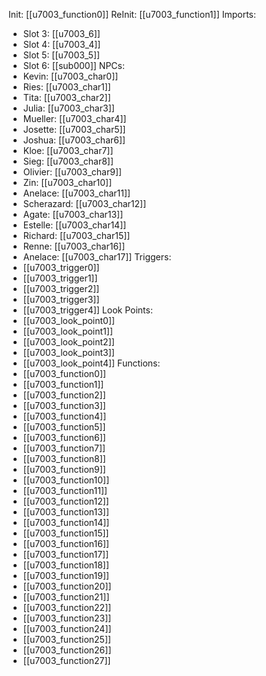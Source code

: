 Init: [[u7003_function0]]
ReInit: [[u7003_function1]]
Imports:
- Slot 3: [[u7003_6]]
- Slot 4: [[u7003_4]]
- Slot 5: [[u7003_5]]
- Slot 6: [[sub000]]
NPCs:
- Kevin: [[u7003_char0]]
- Ries: [[u7003_char1]]
- Tita: [[u7003_char2]]
- Julia: [[u7003_char3]]
- Mueller: [[u7003_char4]]
- Josette: [[u7003_char5]]
- Joshua: [[u7003_char6]]
- Kloe: [[u7003_char7]]
- Sieg: [[u7003_char8]]
- Olivier: [[u7003_char9]]
- Zin: [[u7003_char10]]
- Anelace: [[u7003_char11]]
- Scherazard: [[u7003_char12]]
- Agate: [[u7003_char13]]
- Estelle: [[u7003_char14]]
- Richard: [[u7003_char15]]
- Renne: [[u7003_char16]]
- Anelace: [[u7003_char17]]
Triggers:
- [[u7003_trigger0]]
- [[u7003_trigger1]]
- [[u7003_trigger2]]
- [[u7003_trigger3]]
- [[u7003_trigger4]]
Look Points:
- [[u7003_look_point0]]
- [[u7003_look_point1]]
- [[u7003_look_point2]]
- [[u7003_look_point3]]
- [[u7003_look_point4]]
Functions:
- [[u7003_function0]]
- [[u7003_function1]]
- [[u7003_function2]]
- [[u7003_function3]]
- [[u7003_function4]]
- [[u7003_function5]]
- [[u7003_function6]]
- [[u7003_function7]]
- [[u7003_function8]]
- [[u7003_function9]]
- [[u7003_function10]]
- [[u7003_function11]]
- [[u7003_function12]]
- [[u7003_function13]]
- [[u7003_function14]]
- [[u7003_function15]]
- [[u7003_function16]]
- [[u7003_function17]]
- [[u7003_function18]]
- [[u7003_function19]]
- [[u7003_function20]]
- [[u7003_function21]]
- [[u7003_function22]]
- [[u7003_function23]]
- [[u7003_function24]]
- [[u7003_function25]]
- [[u7003_function26]]
- [[u7003_function27]]
